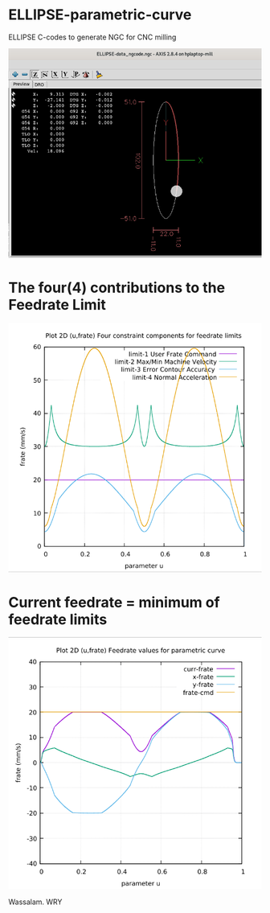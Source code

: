 # ELLIPSE-parametric-curve
ELLIPSE C-codes to generate NGC for CNC milling

![](ELLIPSE-screenshots/ELLIPSE-Screenshot.png)

# The four(4) contributions to the Feedrate Limit
![](ELLIPSE-screenshots/Image-13-Algo20-FC20-Ellipse.png)

# Current feedrate = minimum of feedrate limits
![](ELLIPSE-screenshots/Image-09-Algo20-FC20-Ellipse.png)

Wassalam.
WRY
